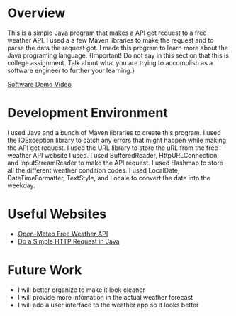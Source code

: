 # Overview

This is a simple Java program that makes a API get request to a free weather API. I used a a few Maven libraries to make the request and to parse the data the request got. I made this program to learn more about the Java programing language.
{Important! Do not say in this section that this is college assignment. Talk about what you are trying to accomplish as a software engineer to further your learning.}

[Software Demo Video](http://youtube.link.goes.here)

# Development Environment

I used Java and a bunch of Maven libraries to create this program. I used the IOException library to catch any errors that might happen while making the API get request. I used the URL library to store the uRL from the free weather API website I used. I used BufferedReader, HttpURLConnection, and InputStreamReader to make the API request. I used Hashmap to store all the different weather condition codes. I used LocalDate, DateTimeFormatter, TextStyle, and Locale to convert the date into the weekday.

# Useful Websites

- [Open-Meteo Free Weather API](https://open-meteo.com/)
- [Do a Simple HTTP Request in Java](https://www.baeldung.com/java-http-request)

# Future Work

- I will better organize to make it look cleaner
- I will provide more infomation in the actual weather forecast
- I will add a user interface to the weather app so it looks better